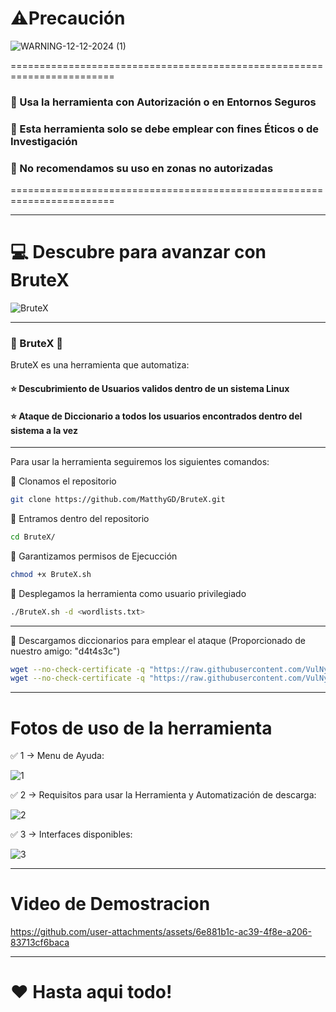# ⚠️Precaución

![WARNING-12-12-2024 (1)](https://github.com/user-attachments/assets/148e670a-8284-47b0-9080-e8fbd738d85b)

========================================================================

### 👮 Usa la herramienta con Autorización o en Entornos Seguros
### 👮 Esta herramienta solo se debe emplear con fines Éticos o de Investigación
### 👮 No recomendamos su uso en zonas no autorizadas

========================================================================

------------------------------------------------------------------------------------------------------------------------------------------------------------

# 💻 Descubre para avanzar con BruteX

![BruteX](https://github.com/user-attachments/assets/71c12be1-fd7b-461f-8702-0fc4c2ef360e)

------------------------------------------------------------------------------------------------------------------------------------------------------------

### 📖 BruteX 📖
BruteX es una herramienta que automatiza:

#### ⭐ Descubrimiento de Usuarios validos dentro de un sistema Linux
#### ⭐ Ataque de Diccionario a todos los  usuarios encontrados dentro del sistema a la vez

------------------------------------------------------------------------------------------------------------------------------------------------------------

Para usar la herramienta seguiremos los siguientes comandos:

🔴 Clonamos el repositorio

```bash
git clone https://github.com/MatthyGD/BruteX.git
```

🔴 Entramos dentro del repositorio

```bash
cd BruteX/
```

🔴 Garantizamos permisos de Ejecucción

```bash
chmod +x BruteX.sh
```

🔴 Desplegamos la herramienta como usuario privilegiado

```bash
./BruteX.sh -d <wordlists.txt>
```

------------------------------------------------------------------------------------------------------------------------------------------------------------

🔴 Descargamos diccionarios para emplear el ataque (Proporcionado de nuestro amigo: "d4t4s3c")

``` bash
wget --no-check-certificate -q "https://raw.githubusercontent.com/VulNyx/Arsenal/refs/heads/main/suForce/techyou.txt"
wget --no-check-certificate -q "https://raw.githubusercontent.com/VulNyx/Arsenal/refs/heads/main/suForce/top12000.txt"
```

------------------------------------------------------------------------------------------------------------------------------------------------------------

# Fotos de uso de la herramienta

✅ 1 -> Menu de Ayuda:

![1](https://github.com/user-attachments/assets/31cf8e0a-7bff-498c-9bbf-26416e24ff39)

✅ 2 -> Requisitos para usar la Herramienta y Automatización de descarga:

![2](https://github.com/user-attachments/assets/4513ec54-397f-4ede-a448-5476532c48b3)

✅ 3 -> Interfaces disponibles:

![3](https://github.com/user-attachments/assets/e02de6cf-3985-42b8-aeef-ec7361e2d462)

------------------------------------------------------------------------------------------------------------------------------------------------------------

# Video de Demostracion

https://github.com/user-attachments/assets/6e881b1c-ac39-4f8e-a206-83713cf6baca

------------------------------------------------------------------------------------------------------------------------------------------------------------

# ❤️ Hasta aqui todo!
